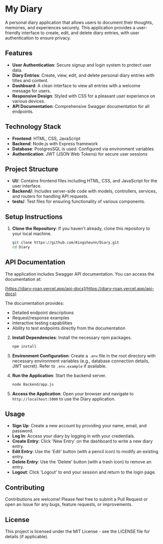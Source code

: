 # My Diary

A personal diary application that allows users to document their thoughts, memories, and experiences securely. This application provides a user-friendly interface to create, edit, and delete diary entries, with user authentication to ensure privacy.

## Features

- **User Authentication**: Secure signup and login system to protect user data.
- **Diary Entries**: Create, view, edit, and delete personal diary entries with titles and content.
- **Dashboard**: A clean interface to view all entries with a welcome message for users.
- **Responsive Design**: Styled with CSS for a pleasant user experience on various devices.
- **API Documentation**: Comprehensive Swagger documentation for all endpoints.

## Technology Stack

- **Frontend**: HTML, CSS, JavaScript
- **Backend**: Node.js with Express framework
- **Database**: PostgresSQL is used. Configured via environment variables
- **Authentication**: JWT (JSON Web Tokens) for secure user sessions

## Project Structure

- **UI/**: Contains frontend files including HTML, CSS, and JavaScript for the user interface.
- **Backend/**: Includes server-side code with models, controllers, services, and routers for handling API requests.
- **tests/**: Test files for ensuring functionality of various components.

## Setup Instructions

1. **Clone the Repository**: If you haven't already, clone this repository to your local machine.
   ```bash
   git clone https://github.com/Kingsheunn/Diary.git
   cd Diary
   ```

## API Documentation

The application includes Swagger API documentation. You can access the documentation at:

[https://diary-roan.vercel.app/api-docs](https://diary-roan.vercel.app/api-docs)

The documentation provides:
- Detailed endpoint descriptions
- Request/response examples
- Interactive testing capabilities
- Ability to test endpoints directly from the documentation

2. **Install Dependencies**: Install the necessary npm packages.
   ```bash
   npm install
   ```

3. **Environment Configuration**: Create a `.env` file in the root directory with necessary environment variables (e.g., database connection details, JWT secret). Refer to `.env.example` if available.

4. **Run the Application**: Start the backend server.
   ```bash
   node Backend/app.js
   ```

5. **Access the Application**: Open your browser and navigate to `http://localhost:5000` to use the Diary application.

## Usage

- **Sign Up**: Create a new account by providing your name, email, and password.
- **Log In**: Access your diary by logging in with your credentials.
- **Create Entry**: Click 'New Entry' on the dashboard to write a new diary entry.
- **Edit Entry**: Use the 'Edit' button (with a pencil icon) to modify an existing entry.
- **Delete Entry**: Use the 'Delete' button (with a trash icon) to remove an entry.
- **Logout**: Click 'Logout' to end your session and return to the login page.

## Contributing

Contributions are welcome! Please feel free to submit a Pull Request or open an Issue for any bugs, feature requests, or improvements.

## License

This project is licensed under the MIT License - see the LICENSE file for details (if applicable).
